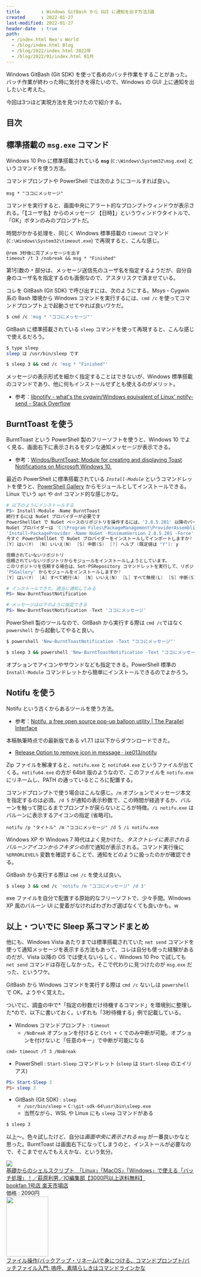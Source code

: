 ```yaml
---
title        : Windows GitBash から GUI に通知を出す方法3選
created      : 2022-01-27
last-modified: 2022-01-27
header-date  : true
path:
  - /index.html Neo's World
  - /blog/index.html Blog
  - /blog/2022/index.html 2022年
  - /blog/2022/01/index.html 01月
---
```


Windows GitBash (Git SDK) を使って長めのバッチ作業をすることがあった。バッチ作業が終わった時に気付きを得たいので、Windows の GUI 上に通知を出したいと考えた。

今回は3つほど実現方法を見つけたので紹介する。

## 目次

## 標準搭載の `msg.exe` コマンド

Windows 10 Pro に標準搭載されている **`msg`** (`C:\Windows\System32\msg.exe`) というコマンドを使う方法。

コマンドプロンプトや PowerShell では次のようにコールすれば良い。

```batch
msg * "ココにメッセージ"
```

コマンドを実行すると、画面中央にアラート的なプロンプトウィンドウが表示される。「【ユーザ名】からのメッセージ 【日時】」というウィンドウタイトルで、「OK」ボタンのみのプロンプトだ。

時間がかかる処理を、同じく Windows 標準搭載の `timeout` コマンド (`C:\Windows\System32\timeout.exe`) で再現すると、こんな感じ。

```batch
@rem 3秒後に完了メッセージを出す
timeout /t 3 /nobreak && msg * "Finished"
```

第1引数の `*` 部分は、メッセージ送信先のユーザ名を指定するようだが、自分自身のユーザ名を指定するのも面倒なので、アスタリスクで済ませている。

コレを GitBash (Git SDK) で呼び出すには、次のようにする。Msys・Cygwin 系の Bash 環境から Windows コマンドを実行するには、`cmd /c` を使ってコマンドプロンプト上で起動させてやれば良いワケだ。

```bash
$ cmd /c 'msg * "ココにメッセージ"'
```

GitBash に標準搭載されている `sleep` コマンドを使って再現すると、こんな感じで使えるだろう。

```bash
$ type sleep
sleep は /usr/bin/sleep です

$ sleep 3 && cmd /c 'msg * "Finished"'
```

メッセージの表示形式を細かく指定することはできないが、Windows 標準搭載のコマンドであり、他に何もインストールせずとも使えるのがメリット。

- 参考：[libnotify - what's the cygwin/Windows equivalent of Linux' notify-send - Stack Overflow](https://stackoverflow.com/questions/16227971/whats-the-cygwin-windows-equivalent-of-linux-notify-send)

## BurntToast を使う

BurntToast という PowerShell 製のフリーソフトを使うと、Windows 10 でよく見る、画面右下に表示されるモダンな通知メッセージが表示できる。

- 参考：[Windos/BurntToast: Module for creating and displaying Toast Notifications on Microsoft Windows 10.](https://github.com/Windos/BurntToast)

最近の PowerShell に標準搭載されている *`Install-Module`* というコマンドレットを使うと、[PowerShell Gallery](https://www.powershellgallery.com/) からモジュールとしてインストールできる。Linux でいう `apt` や `dnf` コマンド的な感じかな。

```powershell
# 以下のようにインストールする
PS> Install-Module -Name BurntToast
続行するには NuGet プロバイダーが必要です
PowerShellGet で NuGet ベースのリポジトリを操作するには、'2.8.5.201' 以降のバージョンの NuGet プロバイダーが必要です。
NuGet プロバイダーは 'C:\Program Files\PackageManagement\ProviderAssemblies' または 'C:\Users\【ユーザ名】\AppData\Local\PackageManagement\ProviderAssemblies' に配置する必要があります。
'Install-PackageProvider -Name NuGet -MinimumVersion 2.8.5.201 -Force' を実行して NuGet プロバイダーをインストールすることもできます。
今すぐ PowerShellGet で NuGet プロバイダーをインストールしてインポートしますか?
[Y] はい(Y)  [N] いいえ(N)  [S] 中断(S)  [?] ヘルプ (既定値は "Y"): y

信頼されていないリポジトリ
信頼されていないリポジトリからモジュールをインストールしようとしています。
このリポジトリを信頼する場合は、Set-PSRepository コマンドレットを実行して、リポジトリの InstallationPolicy の値を変更してください。
'PSGallery' からモジュールをインストールしますか?
[Y] はい(Y)  [A] すべて続行(A)  [N] いいえ(N)  [L] すべて無視(L)  [S] 中断(S)  [?] ヘルプ (既定値は "N"): y

# インストールできた。適当に通知してみる
PS> New-BurntToastNotification

# メッセージは以下のように指定できる
PS> New-BurntToastNotification -Text 'ココにメッセージ'
```

PowerShell 製のツールなので、GitBash から実行する際は `cmd /c`ではなく `powershell` から起動してやると良い。

```bash
$ powershell 'New-BurntToastNotification -Text "ココにメッセージ"'

$ sleep 3 && powershell 'New-BurntToastNotification -Text "ココにメッセージ"'
```

オプションでアイコンやサウンドなども指定できる。PowerShell 標準の `Install-Module` コマンドレットから簡単にインストールできるのでよかろう。

## Notifu を使う

Notifu という古くからあるツールを使う方法。

- 参考：[Notifu, a free open source pop-up balloon utility | The Parallel Interface](https://www.paralint.com/projects/notifu/)

本稿執筆時点での最新版である v1.7.1 は以下からダウンロードできた。

- [Release Option to remove icon in message · ixe013/notifu](https://github.com/ixe013/notifu/releases/tag/1.7.1)

Zip ファイルを解凍すると、`notifu.exe` と `notifu64.exe` というファイルが出てくる。`notifu64.exe` の方が 64bit 版のようなので、このファイルを `notifu.exe` にリネームし、PATH の通っているところに配置する。

コマンドプロンプトで使う場合はこんな感じ。`/m` オプションでメッセージ本文を指定するのは必須。`/d 5` が通知の表示秒数で、この時間が経過するか、バルーンを触って閉じるまでプロンプトが戻らないところが特徴。`/i notifu.exe` はバルーンに表示するアイコンの指定 (省略可)。

```batch
notifu /p "タイトル" /m "ココにメッセージ" /d 5 /i notifu.exe
```

Windows XP や Windows 7 時代はよく見かけた、*タスクトレイに表示されるバルーンアイコンからフキダシの形*で通知が表示される。コマンド実行後に `%ERRORLEVEL%` 変数を確認することで、通知をどのように扱ったのかが確認できる。

GitBash から実行する際は `cmd /c` を使えば良い。

```bash
$ sleep 3 && cmd /c 'notifu /m "ココにメッセージ" /d 3'
```

exe ファイルを自分で配置する原始的なフリーソフトで、少々手間。Windows XP 風のバルーン UI に愛着がなければわざわざ選ばなくても良いかも。w

## 以上・ついでに Sleep 系コマンドまとめ

他にも、Windows Vista あたりまでは標準搭載されていた `net send` コマンドを使って通知メッセージを表示する方法もあって、コレは自分も使った経験があるのだが、Vista 以降の OS では使えないらしく、Windows 10 Pro で試しても `net send` コマンドは存在しなかった。そこで代わりに見つけたのが `msg.exe` だった、というワケ。

GitBash から Windows コマンドを実行する際は `cmd /c` ないしは `powershell` で OK。ようやく覚えた。

ついでに、調査の中で*「指定の秒数だけ待機するコマンド」を環境別に整理した*ので、以下に書いておく。いずれも「3秒待機する」例で記載している。

- Windows コマンドプロンプト : `timeout`
  - `/NoBreak` オプションを付けると `Ctrl + C` でのみ中断が可能。オプションを付けないと「任意のキー」で中断が可能になる

```batch
cmd> timeout /T 3 /NoBreak
```

- PowerShell : `Start-Sleep` コマンドレット (`sleep` は `Start-Sleep` のエイリアス)

```powershell
PS> Start-Sleep 3
PS> sleep 3
```

- GitBash (Git SDK) : `sleep`
  - `/usr/bin/sleep` = `C:\git-sdk-64\usr\bin\sleep.exe`
  - 当然ながら、WSL や Linux にも `sleep` コマンドがある

```bash
$ sleep 3
```

以上～。色々試したけど、自分は*画面中央に表示される `msg`* が一番良いかなと思った。BurntToast は画面右下になってしまうのと、インストールが必要なので、そこまでせんでもええかな、という気分。

<div class="ad-rakuten">
  <div class="ad-rakuten-image">
    <a href="https://hb.afl.rakuten.co.jp/hgc/g00rd1d2.waxyc436.g00rd1d2.waxyde08/?pc=https%3A%2F%2Fitem.rakuten.co.jp%2Fbooxstore%2Fbk-4777519511%2F&amp;m=http%3A%2F%2Fm.rakuten.co.jp%2Fbooxstore%2Fi%2F12697179%2F">
      <img src="https://thumbnail.image.rakuten.co.jp/@0_mall/booxstore/cabinet/00768/bk4777519511.jpg?_ex=128x128">
    </a>
  </div>
  <div class="ad-rakuten-info">
    <div class="ad-rakuten-title">
      <a href="https://hb.afl.rakuten.co.jp/hgc/g00rd1d2.waxyc436.g00rd1d2.waxyde08/?pc=https%3A%2F%2Fitem.rakuten.co.jp%2Fbooxstore%2Fbk-4777519511%2F&amp;m=http%3A%2F%2Fm.rakuten.co.jp%2Fbooxstore%2Fi%2F12697179%2F">基礎からのシェルスクリプト　「Linux」「MacOS」「Windows」で使える「バッチ処理」！／萩原利男／IO編集部【3000円以上送料無料】</a>
    </div>
    <div class="ad-rakuten-shop">
      <a href="https://hb.afl.rakuten.co.jp/hgc/g00rd1d2.waxyc436.g00rd1d2.waxyde08/?pc=https%3A%2F%2Fwww.rakuten.co.jp%2Fbooxstore%2F&amp;m=http%3A%2F%2Fm.rakuten.co.jp%2Fbooxstore%2F">bookfan 1号店 楽天市場店</a>
    </div>
    <div class="ad-rakuten-price">価格 : 2090円</div>
  </div>
</div>

<div class="ad-amazon">
  <div class="ad-amazon-image">
    <a href="https://www.amazon.co.jp/dp/B07BD3JZJ8?tag=neos21-22&amp;linkCode=osi&amp;th=1&amp;psc=1">
      <img src="https://m.media-amazon.com/images/I/51AGBXdVhaL._SL160_.jpg" width="112" height="160">
    </a>
  </div>
  <div class="ad-amazon-info">
    <div class="ad-amazon-title">
      <a href="https://www.amazon.co.jp/dp/B07BD3JZJ8?tag=neos21-22&amp;linkCode=osi&amp;th=1&amp;psc=1">ファイル操作(バックアップ・リネーム)で身につける、コマンドプロンプト/バッチファイル入門: 嗚呼、素晴らしきはコマンドラインかな</a>
    </div>
  </div>
</div>
